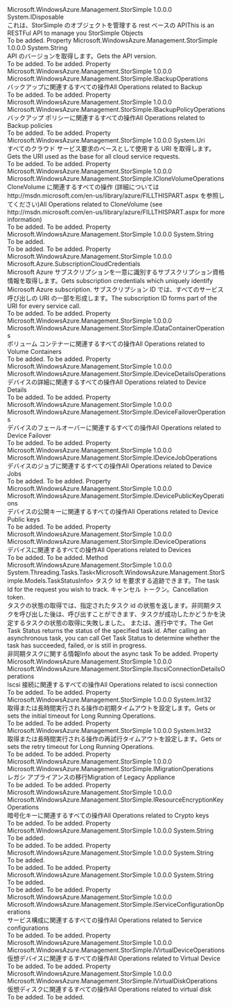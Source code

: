 <Type Name="IStorSimpleManagementClient" FullName="Microsoft.WindowsAzure.Management.StorSimple.IStorSimpleManagementClient">
  <TypeSignature Language="C#" Value="public interface IStorSimpleManagementClient : IDisposable" />
  <TypeSignature Language="ILAsm" Value=".class public interface auto ansi abstract IStorSimpleManagementClient implements class System.IDisposable" />
  <TypeSignature Language="DocId" Value="T:Microsoft.WindowsAzure.Management.StorSimple.IStorSimpleManagementClient" />
  <TypeSignature Language="VB.NET" Value="Public Interface IStorSimpleManagementClient&#xA;Implements IDisposable" />
  <TypeSignature Language="F#" Value="type IStorSimpleManagementClient = interface&#xA;    interface IDisposable" />
  <AssemblyInfo>
    <AssemblyName>Microsoft.WindowsAzure.Management.StorSimple</AssemblyName>
    <AssemblyVersion>1.0.0.0</AssemblyVersion>
  </AssemblyInfo>
  <Interfaces>
    <Interface>
      <InterfaceName>System.IDisposable</InterfaceName>
    </Interface>
  </Interfaces>
  <Docs>
    <summary>
            <span data-ttu-id="f6fba-101">これは、StorSimple のオブジェクトを管理する rest ベースの API</span><span class="sxs-lookup"><span data-stu-id="f6fba-101">This is an RESTFul API to manage you StorSimple Objects</span></span>
            </summary>
    <remarks>To be added.</remarks>
  </Docs>
  <Members>
    <Member MemberName="ApiVersion">
      <MemberSignature Language="C#" Value="public string ApiVersion { get; }" />
      <MemberSignature Language="ILAsm" Value=".property instance string ApiVersion" />
      <MemberSignature Language="DocId" Value="P:Microsoft.WindowsAzure.Management.StorSimple.IStorSimpleManagementClient.ApiVersion" />
      <MemberSignature Language="VB.NET" Value="Public ReadOnly Property ApiVersion As String" />
      <MemberSignature Language="F#" Value="member this.ApiVersion : string" Usage="Microsoft.WindowsAzure.Management.StorSimple.IStorSimpleManagementClient.ApiVersion" />
      <MemberType>Property</MemberType>
      <AssemblyInfo>
        <AssemblyName>Microsoft.WindowsAzure.Management.StorSimple</AssemblyName>
        <AssemblyVersion>1.0.0.0</AssemblyVersion>
      </AssemblyInfo>
      <ReturnValue>
        <ReturnType>System.String</ReturnType>
      </ReturnValue>
      <Docs>
        <summary>
            <span data-ttu-id="f6fba-102">API のバージョンを取得します。</span><span class="sxs-lookup"><span data-stu-id="f6fba-102">Gets the API version.</span></span>
            </summary>
        <value>To be added.</value>
        <remarks>To be added.</remarks>
      </Docs>
    </Member>
    <Member MemberName="Backup">
      <MemberSignature Language="C#" Value="public Microsoft.WindowsAzure.Management.StorSimple.IBackupOperations Backup { get; }" />
      <MemberSignature Language="ILAsm" Value=".property instance class Microsoft.WindowsAzure.Management.StorSimple.IBackupOperations Backup" />
      <MemberSignature Language="DocId" Value="P:Microsoft.WindowsAzure.Management.StorSimple.IStorSimpleManagementClient.Backup" />
      <MemberSignature Language="VB.NET" Value="Public ReadOnly Property Backup As IBackupOperations" />
      <MemberSignature Language="F#" Value="member this.Backup : Microsoft.WindowsAzure.Management.StorSimple.IBackupOperations" Usage="Microsoft.WindowsAzure.Management.StorSimple.IStorSimpleManagementClient.Backup" />
      <MemberType>Property</MemberType>
      <AssemblyInfo>
        <AssemblyName>Microsoft.WindowsAzure.Management.StorSimple</AssemblyName>
        <AssemblyVersion>1.0.0.0</AssemblyVersion>
      </AssemblyInfo>
      <ReturnValue>
        <ReturnType>Microsoft.WindowsAzure.Management.StorSimple.IBackupOperations</ReturnType>
      </ReturnValue>
      <Docs>
        <summary>
            <span data-ttu-id="f6fba-103">バックアップに関連するすべての操作</span><span class="sxs-lookup"><span data-stu-id="f6fba-103">All Operations related to Backup</span></span>
            </summary>
        <value>To be added.</value>
        <remarks>To be added.</remarks>
      </Docs>
    </Member>
    <Member MemberName="BackupPolicy">
      <MemberSignature Language="C#" Value="public Microsoft.WindowsAzure.Management.StorSimple.IBackupPolicyOperations BackupPolicy { get; }" />
      <MemberSignature Language="ILAsm" Value=".property instance class Microsoft.WindowsAzure.Management.StorSimple.IBackupPolicyOperations BackupPolicy" />
      <MemberSignature Language="DocId" Value="P:Microsoft.WindowsAzure.Management.StorSimple.IStorSimpleManagementClient.BackupPolicy" />
      <MemberSignature Language="VB.NET" Value="Public ReadOnly Property BackupPolicy As IBackupPolicyOperations" />
      <MemberSignature Language="F#" Value="member this.BackupPolicy : Microsoft.WindowsAzure.Management.StorSimple.IBackupPolicyOperations" Usage="Microsoft.WindowsAzure.Management.StorSimple.IStorSimpleManagementClient.BackupPolicy" />
      <MemberType>Property</MemberType>
      <AssemblyInfo>
        <AssemblyName>Microsoft.WindowsAzure.Management.StorSimple</AssemblyName>
        <AssemblyVersion>1.0.0.0</AssemblyVersion>
      </AssemblyInfo>
      <ReturnValue>
        <ReturnType>Microsoft.WindowsAzure.Management.StorSimple.IBackupPolicyOperations</ReturnType>
      </ReturnValue>
      <Docs>
        <summary>
            <span data-ttu-id="f6fba-104">バックアップ ポリシーに関連するすべての操作</span><span class="sxs-lookup"><span data-stu-id="f6fba-104">All Operations related to Backup policies</span></span>
            </summary>
        <value>To be added.</value>
        <remarks>To be added.</remarks>
      </Docs>
    </Member>
    <Member MemberName="BaseUri">
      <MemberSignature Language="C#" Value="public Uri BaseUri { get; }" />
      <MemberSignature Language="ILAsm" Value=".property instance class System.Uri BaseUri" />
      <MemberSignature Language="DocId" Value="P:Microsoft.WindowsAzure.Management.StorSimple.IStorSimpleManagementClient.BaseUri" />
      <MemberSignature Language="VB.NET" Value="Public ReadOnly Property BaseUri As Uri" />
      <MemberSignature Language="F#" Value="member this.BaseUri : Uri" Usage="Microsoft.WindowsAzure.Management.StorSimple.IStorSimpleManagementClient.BaseUri" />
      <MemberType>Property</MemberType>
      <AssemblyInfo>
        <AssemblyName>Microsoft.WindowsAzure.Management.StorSimple</AssemblyName>
        <AssemblyVersion>1.0.0.0</AssemblyVersion>
      </AssemblyInfo>
      <ReturnValue>
        <ReturnType>System.Uri</ReturnType>
      </ReturnValue>
      <Docs>
        <summary>
            <span data-ttu-id="f6fba-105">すべてのクラウド サービス要求のベースとして使用する URI を取得します。</span><span class="sxs-lookup"><span data-stu-id="f6fba-105">Gets the URI used as the base for all cloud service requests.</span></span>
            </summary>
        <value>To be added.</value>
        <remarks>To be added.</remarks>
      </Docs>
    </Member>
    <Member MemberName="CloneVolume">
      <MemberSignature Language="C#" Value="public Microsoft.WindowsAzure.Management.StorSimple.ICloneVolumeOperations CloneVolume { get; }" />
      <MemberSignature Language="ILAsm" Value=".property instance class Microsoft.WindowsAzure.Management.StorSimple.ICloneVolumeOperations CloneVolume" />
      <MemberSignature Language="DocId" Value="P:Microsoft.WindowsAzure.Management.StorSimple.IStorSimpleManagementClient.CloneVolume" />
      <MemberSignature Language="VB.NET" Value="Public ReadOnly Property CloneVolume As ICloneVolumeOperations" />
      <MemberSignature Language="F#" Value="member this.CloneVolume : Microsoft.WindowsAzure.Management.StorSimple.ICloneVolumeOperations" Usage="Microsoft.WindowsAzure.Management.StorSimple.IStorSimpleManagementClient.CloneVolume" />
      <MemberType>Property</MemberType>
      <AssemblyInfo>
        <AssemblyName>Microsoft.WindowsAzure.Management.StorSimple</AssemblyName>
        <AssemblyVersion>1.0.0.0</AssemblyVersion>
      </AssemblyInfo>
      <ReturnValue>
        <ReturnType>Microsoft.WindowsAzure.Management.StorSimple.ICloneVolumeOperations</ReturnType>
      </ReturnValue>
      <Docs>
        <summary>
            <span data-ttu-id="f6fba-106">CloneVolume に関連するすべての操作 (詳細については http://msdn.microsoft.com/en-us/library/azure/FILLTHISPART.aspx を参照してください)</span><span class="sxs-lookup"><span data-stu-id="f6fba-106">All Operations related to CloneVolume  (see http://msdn.microsoft.com/en-us/library/azure/FILLTHISPART.aspx for more information)</span></span>
            </summary>
        <value>To be added.</value>
        <remarks>To be added.</remarks>
      </Docs>
    </Member>
    <Member MemberName="CloudServiceName">
      <MemberSignature Language="C#" Value="public string CloudServiceName { get; set; }" />
      <MemberSignature Language="ILAsm" Value=".property instance string CloudServiceName" />
      <MemberSignature Language="DocId" Value="P:Microsoft.WindowsAzure.Management.StorSimple.IStorSimpleManagementClient.CloudServiceName" />
      <MemberSignature Language="VB.NET" Value="Public Property CloudServiceName As String" />
      <MemberSignature Language="F#" Value="member this.CloudServiceName : string with get, set" Usage="Microsoft.WindowsAzure.Management.StorSimple.IStorSimpleManagementClient.CloudServiceName" />
      <MemberType>Property</MemberType>
      <AssemblyInfo>
        <AssemblyName>Microsoft.WindowsAzure.Management.StorSimple</AssemblyName>
        <AssemblyVersion>1.0.0.0</AssemblyVersion>
      </AssemblyInfo>
      <ReturnValue>
        <ReturnType>System.String</ReturnType>
      </ReturnValue>
      <Docs>
        <summary>To be added.</summary>
        <value>To be added.</value>
        <remarks>To be added.</remarks>
      </Docs>
    </Member>
    <Member MemberName="Credentials">
      <MemberSignature Language="C#" Value="public Microsoft.Azure.SubscriptionCloudCredentials Credentials { get; }" />
      <MemberSignature Language="ILAsm" Value=".property instance class Microsoft.Azure.SubscriptionCloudCredentials Credentials" />
      <MemberSignature Language="DocId" Value="P:Microsoft.WindowsAzure.Management.StorSimple.IStorSimpleManagementClient.Credentials" />
      <MemberSignature Language="VB.NET" Value="Public ReadOnly Property Credentials As SubscriptionCloudCredentials" />
      <MemberSignature Language="F#" Value="member this.Credentials : Microsoft.Azure.SubscriptionCloudCredentials" Usage="Microsoft.WindowsAzure.Management.StorSimple.IStorSimpleManagementClient.Credentials" />
      <MemberType>Property</MemberType>
      <AssemblyInfo>
        <AssemblyName>Microsoft.WindowsAzure.Management.StorSimple</AssemblyName>
        <AssemblyVersion>1.0.0.0</AssemblyVersion>
      </AssemblyInfo>
      <ReturnValue>
        <ReturnType>Microsoft.Azure.SubscriptionCloudCredentials</ReturnType>
      </ReturnValue>
      <Docs>
        <summary>
            <span data-ttu-id="f6fba-107">Microsoft Azure サブスクリプションを一意に識別するサブスクリプション資格情報を取得します。</span><span class="sxs-lookup"><span data-stu-id="f6fba-107">Gets subscription credentials which uniquely identify Microsoft Azure subscription.</span></span> <span data-ttu-id="f6fba-108">サブスクリプション ID では、すべてのサービス呼び出しの URI の一部を形成します。</span><span class="sxs-lookup"><span data-stu-id="f6fba-108">The subscription ID forms part of the URI for every service call.</span></span>
            </summary>
        <value>To be added.</value>
        <remarks>To be added.</remarks>
      </Docs>
    </Member>
    <Member MemberName="DataContainer">
      <MemberSignature Language="C#" Value="public Microsoft.WindowsAzure.Management.StorSimple.IDataContainerOperations DataContainer { get; }" />
      <MemberSignature Language="ILAsm" Value=".property instance class Microsoft.WindowsAzure.Management.StorSimple.IDataContainerOperations DataContainer" />
      <MemberSignature Language="DocId" Value="P:Microsoft.WindowsAzure.Management.StorSimple.IStorSimpleManagementClient.DataContainer" />
      <MemberSignature Language="VB.NET" Value="Public ReadOnly Property DataContainer As IDataContainerOperations" />
      <MemberSignature Language="F#" Value="member this.DataContainer : Microsoft.WindowsAzure.Management.StorSimple.IDataContainerOperations" Usage="Microsoft.WindowsAzure.Management.StorSimple.IStorSimpleManagementClient.DataContainer" />
      <MemberType>Property</MemberType>
      <AssemblyInfo>
        <AssemblyName>Microsoft.WindowsAzure.Management.StorSimple</AssemblyName>
        <AssemblyVersion>1.0.0.0</AssemblyVersion>
      </AssemblyInfo>
      <ReturnValue>
        <ReturnType>Microsoft.WindowsAzure.Management.StorSimple.IDataContainerOperations</ReturnType>
      </ReturnValue>
      <Docs>
        <summary>
            <span data-ttu-id="f6fba-109">ボリューム コンテナーに関連するすべての操作</span><span class="sxs-lookup"><span data-stu-id="f6fba-109">All Operations related to Volume Containers</span></span>
            </summary>
        <value>To be added.</value>
        <remarks>To be added.</remarks>
      </Docs>
    </Member>
    <Member MemberName="DeviceDetails">
      <MemberSignature Language="C#" Value="public Microsoft.WindowsAzure.Management.StorSimple.IDeviceDetailsOperations DeviceDetails { get; }" />
      <MemberSignature Language="ILAsm" Value=".property instance class Microsoft.WindowsAzure.Management.StorSimple.IDeviceDetailsOperations DeviceDetails" />
      <MemberSignature Language="DocId" Value="P:Microsoft.WindowsAzure.Management.StorSimple.IStorSimpleManagementClient.DeviceDetails" />
      <MemberSignature Language="VB.NET" Value="Public ReadOnly Property DeviceDetails As IDeviceDetailsOperations" />
      <MemberSignature Language="F#" Value="member this.DeviceDetails : Microsoft.WindowsAzure.Management.StorSimple.IDeviceDetailsOperations" Usage="Microsoft.WindowsAzure.Management.StorSimple.IStorSimpleManagementClient.DeviceDetails" />
      <MemberType>Property</MemberType>
      <AssemblyInfo>
        <AssemblyName>Microsoft.WindowsAzure.Management.StorSimple</AssemblyName>
        <AssemblyVersion>1.0.0.0</AssemblyVersion>
      </AssemblyInfo>
      <ReturnValue>
        <ReturnType>Microsoft.WindowsAzure.Management.StorSimple.IDeviceDetailsOperations</ReturnType>
      </ReturnValue>
      <Docs>
        <summary>
            <span data-ttu-id="f6fba-110">デバイスの詳細に関連するすべての操作</span><span class="sxs-lookup"><span data-stu-id="f6fba-110">All Operations related to Device Details</span></span>
            </summary>
        <value>To be added.</value>
        <remarks>To be added.</remarks>
      </Docs>
    </Member>
    <Member MemberName="DeviceFailover">
      <MemberSignature Language="C#" Value="public Microsoft.WindowsAzure.Management.StorSimple.IDeviceFailoverOperations DeviceFailover { get; }" />
      <MemberSignature Language="ILAsm" Value=".property instance class Microsoft.WindowsAzure.Management.StorSimple.IDeviceFailoverOperations DeviceFailover" />
      <MemberSignature Language="DocId" Value="P:Microsoft.WindowsAzure.Management.StorSimple.IStorSimpleManagementClient.DeviceFailover" />
      <MemberSignature Language="VB.NET" Value="Public ReadOnly Property DeviceFailover As IDeviceFailoverOperations" />
      <MemberSignature Language="F#" Value="member this.DeviceFailover : Microsoft.WindowsAzure.Management.StorSimple.IDeviceFailoverOperations" Usage="Microsoft.WindowsAzure.Management.StorSimple.IStorSimpleManagementClient.DeviceFailover" />
      <MemberType>Property</MemberType>
      <AssemblyInfo>
        <AssemblyName>Microsoft.WindowsAzure.Management.StorSimple</AssemblyName>
        <AssemblyVersion>1.0.0.0</AssemblyVersion>
      </AssemblyInfo>
      <ReturnValue>
        <ReturnType>Microsoft.WindowsAzure.Management.StorSimple.IDeviceFailoverOperations</ReturnType>
      </ReturnValue>
      <Docs>
        <summary>
            <span data-ttu-id="f6fba-111">デバイスのフェールオーバーに関連するすべての操作</span><span class="sxs-lookup"><span data-stu-id="f6fba-111">All Operations related to Device Failover</span></span>
            </summary>
        <value>To be added.</value>
        <remarks>To be added.</remarks>
      </Docs>
    </Member>
    <Member MemberName="DeviceJob">
      <MemberSignature Language="C#" Value="public Microsoft.WindowsAzure.Management.StorSimple.IDeviceJobOperations DeviceJob { get; }" />
      <MemberSignature Language="ILAsm" Value=".property instance class Microsoft.WindowsAzure.Management.StorSimple.IDeviceJobOperations DeviceJob" />
      <MemberSignature Language="DocId" Value="P:Microsoft.WindowsAzure.Management.StorSimple.IStorSimpleManagementClient.DeviceJob" />
      <MemberSignature Language="VB.NET" Value="Public ReadOnly Property DeviceJob As IDeviceJobOperations" />
      <MemberSignature Language="F#" Value="member this.DeviceJob : Microsoft.WindowsAzure.Management.StorSimple.IDeviceJobOperations" Usage="Microsoft.WindowsAzure.Management.StorSimple.IStorSimpleManagementClient.DeviceJob" />
      <MemberType>Property</MemberType>
      <AssemblyInfo>
        <AssemblyName>Microsoft.WindowsAzure.Management.StorSimple</AssemblyName>
        <AssemblyVersion>1.0.0.0</AssemblyVersion>
      </AssemblyInfo>
      <ReturnValue>
        <ReturnType>Microsoft.WindowsAzure.Management.StorSimple.IDeviceJobOperations</ReturnType>
      </ReturnValue>
      <Docs>
        <summary>
            <span data-ttu-id="f6fba-112">デバイスのジョブに関連するすべての操作</span><span class="sxs-lookup"><span data-stu-id="f6fba-112">All Operations related to Device Jobs</span></span>
            </summary>
        <value>To be added.</value>
        <remarks>To be added.</remarks>
      </Docs>
    </Member>
    <Member MemberName="DevicePublicKey">
      <MemberSignature Language="C#" Value="public Microsoft.WindowsAzure.Management.StorSimple.IDevicePublicKeyOperations DevicePublicKey { get; }" />
      <MemberSignature Language="ILAsm" Value=".property instance class Microsoft.WindowsAzure.Management.StorSimple.IDevicePublicKeyOperations DevicePublicKey" />
      <MemberSignature Language="DocId" Value="P:Microsoft.WindowsAzure.Management.StorSimple.IStorSimpleManagementClient.DevicePublicKey" />
      <MemberSignature Language="VB.NET" Value="Public ReadOnly Property DevicePublicKey As IDevicePublicKeyOperations" />
      <MemberSignature Language="F#" Value="member this.DevicePublicKey : Microsoft.WindowsAzure.Management.StorSimple.IDevicePublicKeyOperations" Usage="Microsoft.WindowsAzure.Management.StorSimple.IStorSimpleManagementClient.DevicePublicKey" />
      <MemberType>Property</MemberType>
      <AssemblyInfo>
        <AssemblyName>Microsoft.WindowsAzure.Management.StorSimple</AssemblyName>
        <AssemblyVersion>1.0.0.0</AssemblyVersion>
      </AssemblyInfo>
      <ReturnValue>
        <ReturnType>Microsoft.WindowsAzure.Management.StorSimple.IDevicePublicKeyOperations</ReturnType>
      </ReturnValue>
      <Docs>
        <summary>
            <span data-ttu-id="f6fba-113">デバイスの公開キーに関連するすべての操作</span><span class="sxs-lookup"><span data-stu-id="f6fba-113">All Operations related to Device Public keys</span></span>
            </summary>
        <value>To be added.</value>
        <remarks>To be added.</remarks>
      </Docs>
    </Member>
    <Member MemberName="Devices">
      <MemberSignature Language="C#" Value="public Microsoft.WindowsAzure.Management.StorSimple.IDeviceOperations Devices { get; }" />
      <MemberSignature Language="ILAsm" Value=".property instance class Microsoft.WindowsAzure.Management.StorSimple.IDeviceOperations Devices" />
      <MemberSignature Language="DocId" Value="P:Microsoft.WindowsAzure.Management.StorSimple.IStorSimpleManagementClient.Devices" />
      <MemberSignature Language="VB.NET" Value="Public ReadOnly Property Devices As IDeviceOperations" />
      <MemberSignature Language="F#" Value="member this.Devices : Microsoft.WindowsAzure.Management.StorSimple.IDeviceOperations" Usage="Microsoft.WindowsAzure.Management.StorSimple.IStorSimpleManagementClient.Devices" />
      <MemberType>Property</MemberType>
      <AssemblyInfo>
        <AssemblyName>Microsoft.WindowsAzure.Management.StorSimple</AssemblyName>
        <AssemblyVersion>1.0.0.0</AssemblyVersion>
      </AssemblyInfo>
      <ReturnValue>
        <ReturnType>Microsoft.WindowsAzure.Management.StorSimple.IDeviceOperations</ReturnType>
      </ReturnValue>
      <Docs>
        <summary>
            <span data-ttu-id="f6fba-114">デバイスに関連するすべての操作</span><span class="sxs-lookup"><span data-stu-id="f6fba-114">All Operations related to Devices</span></span>
            </summary>
        <value>To be added.</value>
        <remarks>To be added.</remarks>
      </Docs>
    </Member>
    <Member MemberName="GetOperationStatusAsync">
      <MemberSignature Language="C#" Value="public System.Threading.Tasks.Task&lt;Microsoft.WindowsAzure.Management.StorSimple.Models.TaskStatusInfo&gt; GetOperationStatusAsync (string taskId, System.Threading.CancellationToken cancellationToken);" />
      <MemberSignature Language="ILAsm" Value=".method public hidebysig newslot virtual instance class System.Threading.Tasks.Task`1&lt;class Microsoft.WindowsAzure.Management.StorSimple.Models.TaskStatusInfo&gt; GetOperationStatusAsync(string taskId, valuetype System.Threading.CancellationToken cancellationToken) cil managed" />
      <MemberSignature Language="DocId" Value="M:Microsoft.WindowsAzure.Management.StorSimple.IStorSimpleManagementClient.GetOperationStatusAsync(System.String,System.Threading.CancellationToken)" />
      <MemberSignature Language="F#" Value="abstract member GetOperationStatusAsync : string * System.Threading.CancellationToken -&gt; System.Threading.Tasks.Task&lt;Microsoft.WindowsAzure.Management.StorSimple.Models.TaskStatusInfo&gt;" Usage="iStorSimpleManagementClient.GetOperationStatusAsync (taskId, cancellationToken)" />
      <MemberType>Method</MemberType>
      <AssemblyInfo>
        <AssemblyName>Microsoft.WindowsAzure.Management.StorSimple</AssemblyName>
        <AssemblyVersion>1.0.0.0</AssemblyVersion>
      </AssemblyInfo>
      <ReturnValue>
        <ReturnType>System.Threading.Tasks.Task&lt;Microsoft.WindowsAzure.Management.StorSimple.Models.TaskStatusInfo&gt;</ReturnType>
      </ReturnValue>
      <Parameters>
        <Parameter Name="taskId" Type="System.String" />
        <Parameter Name="cancellationToken" Type="System.Threading.CancellationToken" />
      </Parameters>
      <Docs>
        <param name="taskId">
            <span data-ttu-id="f6fba-115">タスク Id を要求する追跡できます。</span><span class="sxs-lookup"><span data-stu-id="f6fba-115">The task Id for the request you wish to track.</span></span>
            </param>
        <param name="cancellationToken">
            <span data-ttu-id="f6fba-116">キャンセル トークン。</span><span class="sxs-lookup"><span data-stu-id="f6fba-116">Cancellation token.</span></span>
            </param>
        <summary>
            <span data-ttu-id="f6fba-117">タスクの状態の取得では、指定されたタスク id の状態を返します。非同期タスクを呼び出した後は、呼び出すことができます、タスクが成功したかどうかを決定するタスクの状態の取得に失敗しました。 または、進行中です。</span><span class="sxs-lookup"><span data-stu-id="f6fba-117">The Get Task Status returns the status of the specified task id. After calling an asynchronous task, you can call Get Task Status to determine whether the task has succeeded, failed, or is still in progress.</span></span>
            </summary>
        <returns>
            <span data-ttu-id="f6fba-118">非同期タスクに関する情報</span><span class="sxs-lookup"><span data-stu-id="f6fba-118">Info about the async task</span></span>
            </returns>
        <remarks>To be added.</remarks>
      </Docs>
    </Member>
    <Member MemberName="IscsiConnection">
      <MemberSignature Language="C#" Value="public Microsoft.WindowsAzure.Management.StorSimple.IIscsiConnectionDetailsOperations IscsiConnection { get; }" />
      <MemberSignature Language="ILAsm" Value=".property instance class Microsoft.WindowsAzure.Management.StorSimple.IIscsiConnectionDetailsOperations IscsiConnection" />
      <MemberSignature Language="DocId" Value="P:Microsoft.WindowsAzure.Management.StorSimple.IStorSimpleManagementClient.IscsiConnection" />
      <MemberSignature Language="VB.NET" Value="Public ReadOnly Property IscsiConnection As IIscsiConnectionDetailsOperations" />
      <MemberSignature Language="F#" Value="member this.IscsiConnection : Microsoft.WindowsAzure.Management.StorSimple.IIscsiConnectionDetailsOperations" Usage="Microsoft.WindowsAzure.Management.StorSimple.IStorSimpleManagementClient.IscsiConnection" />
      <MemberType>Property</MemberType>
      <AssemblyInfo>
        <AssemblyName>Microsoft.WindowsAzure.Management.StorSimple</AssemblyName>
        <AssemblyVersion>1.0.0.0</AssemblyVersion>
      </AssemblyInfo>
      <ReturnValue>
        <ReturnType>Microsoft.WindowsAzure.Management.StorSimple.IIscsiConnectionDetailsOperations</ReturnType>
      </ReturnValue>
      <Docs>
        <summary>
            <span data-ttu-id="f6fba-119">Iscsi 接続に関連するすべての操作</span><span class="sxs-lookup"><span data-stu-id="f6fba-119">All Operations related to iscsi connection</span></span>
            </summary>
        <value>To be added.</value>
        <remarks>To be added.</remarks>
      </Docs>
    </Member>
    <Member MemberName="LongRunningOperationInitialTimeout">
      <MemberSignature Language="C#" Value="public int LongRunningOperationInitialTimeout { get; set; }" />
      <MemberSignature Language="ILAsm" Value=".property instance int32 LongRunningOperationInitialTimeout" />
      <MemberSignature Language="DocId" Value="P:Microsoft.WindowsAzure.Management.StorSimple.IStorSimpleManagementClient.LongRunningOperationInitialTimeout" />
      <MemberSignature Language="VB.NET" Value="Public Property LongRunningOperationInitialTimeout As Integer" />
      <MemberSignature Language="F#" Value="member this.LongRunningOperationInitialTimeout : int with get, set" Usage="Microsoft.WindowsAzure.Management.StorSimple.IStorSimpleManagementClient.LongRunningOperationInitialTimeout" />
      <MemberType>Property</MemberType>
      <AssemblyInfo>
        <AssemblyName>Microsoft.WindowsAzure.Management.StorSimple</AssemblyName>
        <AssemblyVersion>1.0.0.0</AssemblyVersion>
      </AssemblyInfo>
      <ReturnValue>
        <ReturnType>System.Int32</ReturnType>
      </ReturnValue>
      <Docs>
        <summary>
            <span data-ttu-id="f6fba-120">取得または長時間実行される操作の初期タイムアウトを設定します。</span><span class="sxs-lookup"><span data-stu-id="f6fba-120">Gets or sets the initial timeout for Long Running Operations.</span></span>
            </summary>
        <value>To be added.</value>
        <remarks>To be added.</remarks>
      </Docs>
    </Member>
    <Member MemberName="LongRunningOperationRetryTimeout">
      <MemberSignature Language="C#" Value="public int LongRunningOperationRetryTimeout { get; set; }" />
      <MemberSignature Language="ILAsm" Value=".property instance int32 LongRunningOperationRetryTimeout" />
      <MemberSignature Language="DocId" Value="P:Microsoft.WindowsAzure.Management.StorSimple.IStorSimpleManagementClient.LongRunningOperationRetryTimeout" />
      <MemberSignature Language="VB.NET" Value="Public Property LongRunningOperationRetryTimeout As Integer" />
      <MemberSignature Language="F#" Value="member this.LongRunningOperationRetryTimeout : int with get, set" Usage="Microsoft.WindowsAzure.Management.StorSimple.IStorSimpleManagementClient.LongRunningOperationRetryTimeout" />
      <MemberType>Property</MemberType>
      <AssemblyInfo>
        <AssemblyName>Microsoft.WindowsAzure.Management.StorSimple</AssemblyName>
        <AssemblyVersion>1.0.0.0</AssemblyVersion>
      </AssemblyInfo>
      <ReturnValue>
        <ReturnType>System.Int32</ReturnType>
      </ReturnValue>
      <Docs>
        <summary>
            <span data-ttu-id="f6fba-121">取得または長時間実行される操作の再試行タイムアウトを設定します。</span><span class="sxs-lookup"><span data-stu-id="f6fba-121">Gets or sets the retry timeout for Long Running Operations.</span></span>
            </summary>
        <value>To be added.</value>
        <remarks>To be added.</remarks>
      </Docs>
    </Member>
    <Member MemberName="MigrateLegacyAppliance">
      <MemberSignature Language="C#" Value="public Microsoft.WindowsAzure.Management.StorSimple.IMigrationOperations MigrateLegacyAppliance { get; }" />
      <MemberSignature Language="ILAsm" Value=".property instance class Microsoft.WindowsAzure.Management.StorSimple.IMigrationOperations MigrateLegacyAppliance" />
      <MemberSignature Language="DocId" Value="P:Microsoft.WindowsAzure.Management.StorSimple.IStorSimpleManagementClient.MigrateLegacyAppliance" />
      <MemberSignature Language="VB.NET" Value="Public ReadOnly Property MigrateLegacyAppliance As IMigrationOperations" />
      <MemberSignature Language="F#" Value="member this.MigrateLegacyAppliance : Microsoft.WindowsAzure.Management.StorSimple.IMigrationOperations" Usage="Microsoft.WindowsAzure.Management.StorSimple.IStorSimpleManagementClient.MigrateLegacyAppliance" />
      <MemberType>Property</MemberType>
      <AssemblyInfo>
        <AssemblyName>Microsoft.WindowsAzure.Management.StorSimple</AssemblyName>
        <AssemblyVersion>1.0.0.0</AssemblyVersion>
      </AssemblyInfo>
      <ReturnValue>
        <ReturnType>Microsoft.WindowsAzure.Management.StorSimple.IMigrationOperations</ReturnType>
      </ReturnValue>
      <Docs>
        <summary>
            <span data-ttu-id="f6fba-122">レガシ アプライアンスの移行</span><span class="sxs-lookup"><span data-stu-id="f6fba-122">Migration of Legacy Appliance</span></span>
            </summary>
        <value>To be added.</value>
        <remarks>To be added.</remarks>
      </Docs>
    </Member>
    <Member MemberName="ResourceEncryptionKeys">
      <MemberSignature Language="C#" Value="public Microsoft.WindowsAzure.Management.StorSimple.IResourceEncryptionKeyOperations ResourceEncryptionKeys { get; }" />
      <MemberSignature Language="ILAsm" Value=".property instance class Microsoft.WindowsAzure.Management.StorSimple.IResourceEncryptionKeyOperations ResourceEncryptionKeys" />
      <MemberSignature Language="DocId" Value="P:Microsoft.WindowsAzure.Management.StorSimple.IStorSimpleManagementClient.ResourceEncryptionKeys" />
      <MemberSignature Language="VB.NET" Value="Public ReadOnly Property ResourceEncryptionKeys As IResourceEncryptionKeyOperations" />
      <MemberSignature Language="F#" Value="member this.ResourceEncryptionKeys : Microsoft.WindowsAzure.Management.StorSimple.IResourceEncryptionKeyOperations" Usage="Microsoft.WindowsAzure.Management.StorSimple.IStorSimpleManagementClient.ResourceEncryptionKeys" />
      <MemberType>Property</MemberType>
      <AssemblyInfo>
        <AssemblyName>Microsoft.WindowsAzure.Management.StorSimple</AssemblyName>
        <AssemblyVersion>1.0.0.0</AssemblyVersion>
      </AssemblyInfo>
      <ReturnValue>
        <ReturnType>Microsoft.WindowsAzure.Management.StorSimple.IResourceEncryptionKeyOperations</ReturnType>
      </ReturnValue>
      <Docs>
        <summary>
            <span data-ttu-id="f6fba-123">暗号化キーに関連するすべての操作</span><span class="sxs-lookup"><span data-stu-id="f6fba-123">All Operations related to Crypto keys</span></span>
            </summary>
        <value>To be added.</value>
        <remarks>To be added.</remarks>
      </Docs>
    </Member>
    <Member MemberName="ResourceId">
      <MemberSignature Language="C#" Value="public string ResourceId { get; set; }" />
      <MemberSignature Language="ILAsm" Value=".property instance string ResourceId" />
      <MemberSignature Language="DocId" Value="P:Microsoft.WindowsAzure.Management.StorSimple.IStorSimpleManagementClient.ResourceId" />
      <MemberSignature Language="VB.NET" Value="Public Property ResourceId As String" />
      <MemberSignature Language="F#" Value="member this.ResourceId : string with get, set" Usage="Microsoft.WindowsAzure.Management.StorSimple.IStorSimpleManagementClient.ResourceId" />
      <MemberType>Property</MemberType>
      <AssemblyInfo>
        <AssemblyName>Microsoft.WindowsAzure.Management.StorSimple</AssemblyName>
        <AssemblyVersion>1.0.0.0</AssemblyVersion>
      </AssemblyInfo>
      <ReturnValue>
        <ReturnType>System.String</ReturnType>
      </ReturnValue>
      <Docs>
        <summary>To be added.</summary>
        <value>To be added.</value>
        <remarks>To be added.</remarks>
      </Docs>
    </Member>
    <Member MemberName="ResourceName">
      <MemberSignature Language="C#" Value="public string ResourceName { get; set; }" />
      <MemberSignature Language="ILAsm" Value=".property instance string ResourceName" />
      <MemberSignature Language="DocId" Value="P:Microsoft.WindowsAzure.Management.StorSimple.IStorSimpleManagementClient.ResourceName" />
      <MemberSignature Language="VB.NET" Value="Public Property ResourceName As String" />
      <MemberSignature Language="F#" Value="member this.ResourceName : string with get, set" Usage="Microsoft.WindowsAzure.Management.StorSimple.IStorSimpleManagementClient.ResourceName" />
      <MemberType>Property</MemberType>
      <AssemblyInfo>
        <AssemblyName>Microsoft.WindowsAzure.Management.StorSimple</AssemblyName>
        <AssemblyVersion>1.0.0.0</AssemblyVersion>
      </AssemblyInfo>
      <ReturnValue>
        <ReturnType>System.String</ReturnType>
      </ReturnValue>
      <Docs>
        <summary>To be added.</summary>
        <value>To be added.</value>
        <remarks>To be added.</remarks>
      </Docs>
    </Member>
    <Member MemberName="ResourceNamespace">
      <MemberSignature Language="C#" Value="public string ResourceNamespace { get; set; }" />
      <MemberSignature Language="ILAsm" Value=".property instance string ResourceNamespace" />
      <MemberSignature Language="DocId" Value="P:Microsoft.WindowsAzure.Management.StorSimple.IStorSimpleManagementClient.ResourceNamespace" />
      <MemberSignature Language="VB.NET" Value="Public Property ResourceNamespace As String" />
      <MemberSignature Language="F#" Value="member this.ResourceNamespace : string with get, set" Usage="Microsoft.WindowsAzure.Management.StorSimple.IStorSimpleManagementClient.ResourceNamespace" />
      <MemberType>Property</MemberType>
      <AssemblyInfo>
        <AssemblyName>Microsoft.WindowsAzure.Management.StorSimple</AssemblyName>
        <AssemblyVersion>1.0.0.0</AssemblyVersion>
      </AssemblyInfo>
      <ReturnValue>
        <ReturnType>System.String</ReturnType>
      </ReturnValue>
      <Docs>
        <summary>To be added.</summary>
        <value>To be added.</value>
        <remarks>To be added.</remarks>
      </Docs>
    </Member>
    <Member MemberName="ServiceConfig">
      <MemberSignature Language="C#" Value="public Microsoft.WindowsAzure.Management.StorSimple.IServiceConfigurationOperations ServiceConfig { get; }" />
      <MemberSignature Language="ILAsm" Value=".property instance class Microsoft.WindowsAzure.Management.StorSimple.IServiceConfigurationOperations ServiceConfig" />
      <MemberSignature Language="DocId" Value="P:Microsoft.WindowsAzure.Management.StorSimple.IStorSimpleManagementClient.ServiceConfig" />
      <MemberSignature Language="VB.NET" Value="Public ReadOnly Property ServiceConfig As IServiceConfigurationOperations" />
      <MemberSignature Language="F#" Value="member this.ServiceConfig : Microsoft.WindowsAzure.Management.StorSimple.IServiceConfigurationOperations" Usage="Microsoft.WindowsAzure.Management.StorSimple.IStorSimpleManagementClient.ServiceConfig" />
      <MemberType>Property</MemberType>
      <AssemblyInfo>
        <AssemblyName>Microsoft.WindowsAzure.Management.StorSimple</AssemblyName>
        <AssemblyVersion>1.0.0.0</AssemblyVersion>
      </AssemblyInfo>
      <ReturnValue>
        <ReturnType>Microsoft.WindowsAzure.Management.StorSimple.IServiceConfigurationOperations</ReturnType>
      </ReturnValue>
      <Docs>
        <summary>
            <span data-ttu-id="f6fba-124">サービス構成に関連するすべての操作</span><span class="sxs-lookup"><span data-stu-id="f6fba-124">All Operations related to Service configurations</span></span>
            </summary>
        <value>To be added.</value>
        <remarks>To be added.</remarks>
      </Docs>
    </Member>
    <Member MemberName="VirtualDevice">
      <MemberSignature Language="C#" Value="public Microsoft.WindowsAzure.Management.StorSimple.IVirtualDeviceOperations VirtualDevice { get; }" />
      <MemberSignature Language="ILAsm" Value=".property instance class Microsoft.WindowsAzure.Management.StorSimple.IVirtualDeviceOperations VirtualDevice" />
      <MemberSignature Language="DocId" Value="P:Microsoft.WindowsAzure.Management.StorSimple.IStorSimpleManagementClient.VirtualDevice" />
      <MemberSignature Language="VB.NET" Value="Public ReadOnly Property VirtualDevice As IVirtualDeviceOperations" />
      <MemberSignature Language="F#" Value="member this.VirtualDevice : Microsoft.WindowsAzure.Management.StorSimple.IVirtualDeviceOperations" Usage="Microsoft.WindowsAzure.Management.StorSimple.IStorSimpleManagementClient.VirtualDevice" />
      <MemberType>Property</MemberType>
      <AssemblyInfo>
        <AssemblyName>Microsoft.WindowsAzure.Management.StorSimple</AssemblyName>
        <AssemblyVersion>1.0.0.0</AssemblyVersion>
      </AssemblyInfo>
      <ReturnValue>
        <ReturnType>Microsoft.WindowsAzure.Management.StorSimple.IVirtualDeviceOperations</ReturnType>
      </ReturnValue>
      <Docs>
        <summary>
            <span data-ttu-id="f6fba-125">仮想デバイスに関連するすべての操作</span><span class="sxs-lookup"><span data-stu-id="f6fba-125">All Operations related to Virtual Device</span></span>
            </summary>
        <value>To be added.</value>
        <remarks>To be added.</remarks>
      </Docs>
    </Member>
    <Member MemberName="VirtualDisk">
      <MemberSignature Language="C#" Value="public Microsoft.WindowsAzure.Management.StorSimple.IVirtualDiskOperations VirtualDisk { get; }" />
      <MemberSignature Language="ILAsm" Value=".property instance class Microsoft.WindowsAzure.Management.StorSimple.IVirtualDiskOperations VirtualDisk" />
      <MemberSignature Language="DocId" Value="P:Microsoft.WindowsAzure.Management.StorSimple.IStorSimpleManagementClient.VirtualDisk" />
      <MemberSignature Language="VB.NET" Value="Public ReadOnly Property VirtualDisk As IVirtualDiskOperations" />
      <MemberSignature Language="F#" Value="member this.VirtualDisk : Microsoft.WindowsAzure.Management.StorSimple.IVirtualDiskOperations" Usage="Microsoft.WindowsAzure.Management.StorSimple.IStorSimpleManagementClient.VirtualDisk" />
      <MemberType>Property</MemberType>
      <AssemblyInfo>
        <AssemblyName>Microsoft.WindowsAzure.Management.StorSimple</AssemblyName>
        <AssemblyVersion>1.0.0.0</AssemblyVersion>
      </AssemblyInfo>
      <ReturnValue>
        <ReturnType>Microsoft.WindowsAzure.Management.StorSimple.IVirtualDiskOperations</ReturnType>
      </ReturnValue>
      <Docs>
        <summary>
            <span data-ttu-id="f6fba-126">仮想ディスクに関連するすべての操作</span><span class="sxs-lookup"><span data-stu-id="f6fba-126">All Operations related to virtual disk</span></span>
            </summary>
        <value>To be added.</value>
        <remarks>To be added.</remarks>
      </Docs>
    </Member>
  </Members>
</Type>